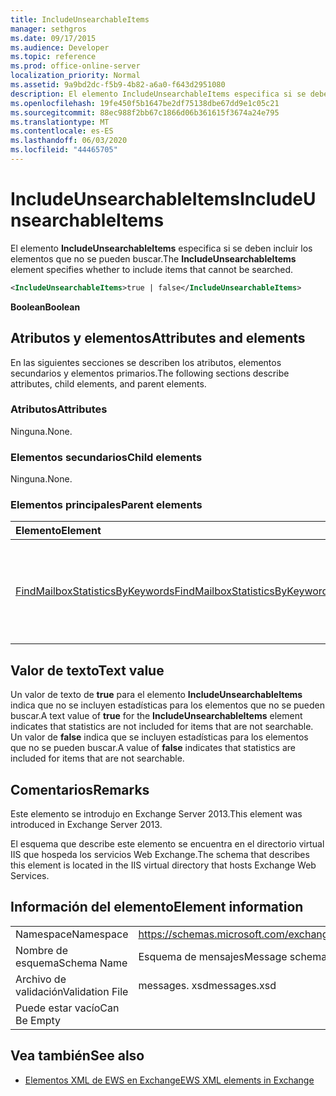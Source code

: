 ```yaml
---
title: IncludeUnsearchableItems
manager: sethgros
ms.date: 09/17/2015
ms.audience: Developer
ms.topic: reference
ms.prod: office-online-server
localization_priority: Normal
ms.assetid: 9a9bd2dc-f5b9-4b82-a6a0-f643d2951080
description: El elemento IncludeUnsearchableItems especifica si se deben incluir los elementos que no se pueden buscar.
ms.openlocfilehash: 19fe450f5b1647be2df75138dbe67dd9e1c05c21
ms.sourcegitcommit: 88ec988f2bb67c1866d06b361615f3674a24e795
ms.translationtype: MT
ms.contentlocale: es-ES
ms.lasthandoff: 06/03/2020
ms.locfileid: "44465705"
---
```

# <a name="includeunsearchableitems"></a><span data-ttu-id="2798e-103">IncludeUnsearchableItems</span><span class="sxs-lookup"><span data-stu-id="2798e-103">IncludeUnsearchableItems</span></span>

<span data-ttu-id="2798e-104">El elemento **IncludeUnsearchableItems** especifica si se deben incluir los elementos que no se pueden buscar.</span><span class="sxs-lookup"><span data-stu-id="2798e-104">The **IncludeUnsearchableItems** element specifies whether to include items that cannot be searched.</span></span> 
  
```XML
<IncludeUnsearchableItems>true | false</IncludeUnsearchableItems>
```

 <span data-ttu-id="2798e-105">**Boolean**</span><span class="sxs-lookup"><span data-stu-id="2798e-105">**Boolean**</span></span>
## <a name="attributes-and-elements"></a><span data-ttu-id="2798e-106">Atributos y elementos</span><span class="sxs-lookup"><span data-stu-id="2798e-106">Attributes and elements</span></span>

<span data-ttu-id="2798e-107">En las siguientes secciones se describen los atributos, elementos secundarios y elementos primarios.</span><span class="sxs-lookup"><span data-stu-id="2798e-107">The following sections describe attributes, child elements, and parent elements.</span></span>
  
### <a name="attributes"></a><span data-ttu-id="2798e-108">Atributos</span><span class="sxs-lookup"><span data-stu-id="2798e-108">Attributes</span></span>

<span data-ttu-id="2798e-109">Ninguna.</span><span class="sxs-lookup"><span data-stu-id="2798e-109">None.</span></span>
  
### <a name="child-elements"></a><span data-ttu-id="2798e-110">Elementos secundarios</span><span class="sxs-lookup"><span data-stu-id="2798e-110">Child elements</span></span>

<span data-ttu-id="2798e-111">Ninguna.</span><span class="sxs-lookup"><span data-stu-id="2798e-111">None.</span></span>
  
### <a name="parent-elements"></a><span data-ttu-id="2798e-112">Elementos principales</span><span class="sxs-lookup"><span data-stu-id="2798e-112">Parent elements</span></span>

|<span data-ttu-id="2798e-113">**Elemento**</span><span class="sxs-lookup"><span data-stu-id="2798e-113">**Element**</span></span>|<span data-ttu-id="2798e-114">**Descripción**</span><span class="sxs-lookup"><span data-stu-id="2798e-114">**Description**</span></span>|
|:-----|:-----|
|[<span data-ttu-id="2798e-115">FindMailboxStatisticsByKeywords</span><span class="sxs-lookup"><span data-stu-id="2798e-115">FindMailboxStatisticsByKeywords</span></span>](findmailboxstatisticsbykeywords.md) <br/> |<span data-ttu-id="2798e-116">Especifica una solicitud para buscar estadísticas de buzón por palabra clave.</span><span class="sxs-lookup"><span data-stu-id="2798e-116">Specifies a request to search for mailbox statistics by keyword.</span></span>  <br/> |
   
## <a name="text-value"></a><span data-ttu-id="2798e-117">Valor de texto</span><span class="sxs-lookup"><span data-stu-id="2798e-117">Text value</span></span>

<span data-ttu-id="2798e-118">Un valor de texto de **true** para el elemento **IncludeUnsearchableItems** indica que no se incluyen estadísticas para los elementos que no se pueden buscar.</span><span class="sxs-lookup"><span data-stu-id="2798e-118">A text value of **true** for the **IncludeUnsearchableItems** element indicates that statistics are not included for items that are not searchable.</span></span> <span data-ttu-id="2798e-119">Un valor de **false** indica que se incluyen estadísticas para los elementos que no se pueden buscar.</span><span class="sxs-lookup"><span data-stu-id="2798e-119">A value of **false** indicates that statistics are included for items that are not searchable.</span></span> 
  
## <a name="remarks"></a><span data-ttu-id="2798e-120">Comentarios</span><span class="sxs-lookup"><span data-stu-id="2798e-120">Remarks</span></span>

<span data-ttu-id="2798e-121">Este elemento se introdujo en Exchange Server 2013.</span><span class="sxs-lookup"><span data-stu-id="2798e-121">This element was introduced in Exchange Server 2013.</span></span>
  
<span data-ttu-id="2798e-122">El esquema que describe este elemento se encuentra en el directorio virtual IIS que hospeda los servicios Web Exchange.</span><span class="sxs-lookup"><span data-stu-id="2798e-122">The schema that describes this element is located in the IIS virtual directory that hosts Exchange Web Services.</span></span>
  
## <a name="element-information"></a><span data-ttu-id="2798e-123">Información del elemento</span><span class="sxs-lookup"><span data-stu-id="2798e-123">Element information</span></span>

|||
|:-----|:-----|
|<span data-ttu-id="2798e-124">Namespace</span><span class="sxs-lookup"><span data-stu-id="2798e-124">Namespace</span></span>  <br/> |https://schemas.microsoft.com/exchange/services/2006/messages  <br/> |
|<span data-ttu-id="2798e-125">Nombre de esquema</span><span class="sxs-lookup"><span data-stu-id="2798e-125">Schema Name</span></span>  <br/> |<span data-ttu-id="2798e-126">Esquema de mensajes</span><span class="sxs-lookup"><span data-stu-id="2798e-126">Message schema</span></span>  <br/> |
|<span data-ttu-id="2798e-127">Archivo de validación</span><span class="sxs-lookup"><span data-stu-id="2798e-127">Validation File</span></span>  <br/> |<span data-ttu-id="2798e-128">messages. xsd</span><span class="sxs-lookup"><span data-stu-id="2798e-128">messages.xsd</span></span>  <br/> |
|<span data-ttu-id="2798e-129">Puede estar vacío</span><span class="sxs-lookup"><span data-stu-id="2798e-129">Can Be Empty</span></span>  <br/> ||
   
## <a name="see-also"></a><span data-ttu-id="2798e-130">Vea también</span><span class="sxs-lookup"><span data-stu-id="2798e-130">See also</span></span>



- [<span data-ttu-id="2798e-131">Elementos XML de EWS en Exchange</span><span class="sxs-lookup"><span data-stu-id="2798e-131">EWS XML elements in Exchange</span></span>](ews-xml-elements-in-exchange.md)

